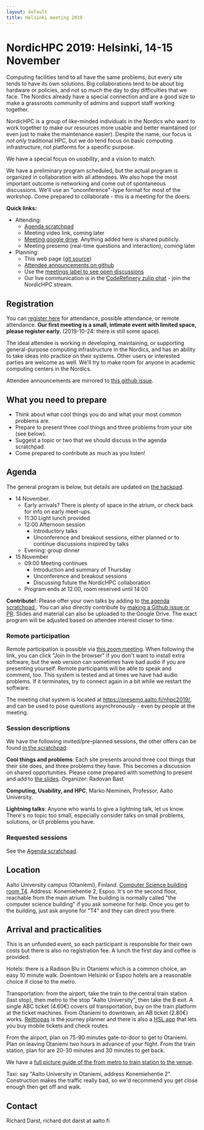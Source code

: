```yaml
---
layout: default
title: Helsinki meeting 2019
---
```


# NordicHPC 2019: Helsinki, 14-15 November

Computing facilities tend to all have the same problems, but every
site tends to have its own solutions.  Big collaborations tend to be
about big hardware or policies, and not so much the day to day
difficulties that we face.  The Nordics already have a special
connection and are a good size to make a grassroots community of
admins and support staff working together.

NordicHPC is a group of like-minded individuals in the Nordics who
want to work together to make our resources more usable and better
maintained (or even just to make the maintenance easier).  Despite the
name, our focus is *not only* traditional HPC, but we do tend focus on
basic computing infrastructure, not platforms for a specific purpose.

We have a special focus on *usability*, and a vision to match.

We have a preliminary program scheduled, but the actual program is
organized in collaboration with all attendees.  We also hope the most
important outcome is networking and come out of spontaneous
discussions.  We'll use an "unconference"-type format for most of the
workshop.  Come prepared to collaborate - this is a meeting for the
doers.


**Quick links:**

* Attending:
  * [Agenda scratchpad](https://hackmd.io/uCFgSqABSBKP1PGKLxjLKQ?both)
  * Meeting video link, coming later
  * [Meeting google drive](https://drive.google.com/drive/u/0/folders/1f6PwK_ihXoKRbQdyAQ2Kwh7z3h7UuxRh).  Anything added here is shared publicly.
  * Meeting presemo (real-time questions and interaction), coming later
* Planning:
  * This web page ([git
    source](https://github.com/NordicHPC/nordichpc.github.io))
  * [Attendee announcements on github](https://github.com/NordicHPC/nordichpc.github.io/issues/36)
  * Use the [meetings label to see open discussions](https://github.com/NordicHPC/nordichpc.github.io/labels/meetings)
  * Our live communication is in the [CodeRefinery zulip
    chat](https://coderefinery.zulipchat.com/) - join the NordicHPC stream.





## Registration

You can [register here](https://forms.gle/u9VLEcoWcSbWkgpk9)
for attendance, possible attendance, or remote attendance.  **Our
first meeting is a small, intimate event with limited space, please
register early.**  (2019-10-24: there is still some space).

The ideal attendee is working in developing, maintaining, or supporting
general-purpose computing infrastructure in the Nordics, and has an
ability to take ideas into practice on their systems.  Other users or interested parties
are welcome as well.  We'll try to make room for anyone in academic
computing centers in the Nordics.

Attendee announcements are mirrored to [this github
issue](https://github.com/NordicHPC/nordichpc.github.io/issues/36).



## What you need to prepare

- Think about what cool things you do and what your most common
  problems are.
- Prepare to present three cool things and three problems from your site (see below).
- Suggest a topic or two that we should discuss in the agenda
  scratchpad.
- Come prepared to contribute as much as you listen!





## Agenda

The general program is below, but details are updated on [the
hackpad](https://hackmd.io/uCFgSqABSBKP1PGKLxjLKQ?view#Schedule).

* 14 November.
  * Early arrivals?  There is plenty of space in the atrium, or check
    back for info on early meet-ups.
  * 11:30 Light lunch provided
  * 12:00 Afternoon session
    * Introductory talks
    * Unconference and breakout sessions, either planned or to
      continue discussions inspired by talks
  * Evening: group dinner
* 15 November
  * 09:00 Meeting continues
    * Introduction and summary of Thursday
    * Unconference and breakout sessions
    * Discussing future the NordicHPC collaboration
  * Program ends at 12:00, room reserved until 14:00

**Contribute!**: Please offer your own talks by adding to [the agenda scratchpad
](https://hackmd.io/uCFgSqABSBKP1PGKLxjLKQ?both).
You can also directly contribute by [making a Github issue or PR](https://github.com/NordicHPC/nordichpc.github.io/labels/meetings).
Slides and material can also be uploaded to the Google Drive.
The exact program will be adjusted based on attendee interest closer
to time.



### Remote participation

Remote participation is possible via [this zoom
meeting](https://aalto.zoom.us/j/332573596).  When following the link,
you can click "Join in the browser" if you don't want to install extra
software, but the web version can sometimes have bad audio if you are
presenting yourself.  Remote participants will be able to speak and
comment, too.  This system is tested and at times we have had audio
problems.  If it terminates, try to connect again in a bit while we
restart the software.

The meeting chat system is located at
https://presemo.aalto.fi/nhpc2019/, and can be used to pose questions
asynchronously - even by people at the meeting.



### Session descriptions

We have the following invited/pre-planned sessions, the other offers
can be found [in the
scratchpad](https://hackmd.io/uCFgSqABSBKP1PGKLxjLKQ?both):

**Cool things and problems**: Each site presents around three cool
things that their site does, and three problems they have.  This
becomes a discussion on shared opportunities.  Please come prepared
with something to present and add to [the
slides](https://docs.google.com/presentation/d/1zXVxqLQ9E8AEtexIKWWt7AjwmrKLt9HpJCvIGcv7-nQ).
Organizer: Radovan Bast

**Computing, Usability, and HPC**, Marko Nieminen, Professor, Aalto
University.

**Lightning talks**: Anyone who wants to give a lightning talk, let us
know.  There's no topic too small, especially consider talks on small
problems, solutions, or UI problems you have.



### Requested sessions

See the [Agenda scratchpad](https://hackmd.io/uCFgSqABSBKP1PGKLxjLKQ?both).





## Location

Aalto University campus (Otaniemi), Finland. [Computer Science
building room T4](https://usefulaaltomap.fi/#!/select/T4).  Address:
Konemiehentie 2, Espoo.  It's on the second floor, reachable from the
main atrium.  The building is normally called "the computer science
building" if you ask someone for help.  Once you get to the building,
just ask anyone for "T4" and they can direct you there.





## Arrival and practicalities

This is an unfunded event, so each participant is responsible for
their own costs but there is also no registration fee.  A lunch the
first day and coffee is provided.

Hotels: there is a Radison Blu in Otaniemi which is a common choice,
an easy 10 minute walk.  Downtown Helsinki or Espoo hotels are a
reasonable choice if close to the metro.

Transportation: from the airport, take the train to the central train
station (last stop), then metro to the stop "Aalto University", then
take the B exit.  A single ABC ticket (4.60€) covers *all*
transportation, buy on the train platform at the ticket machines.
From Otaniemi to downtown, an AB ticket (2.80€) works.
[Reittiopas](https://reittiopas.fi) is the journey planner and there
is also a [HSL app](https://www.hsl.fi/en/app) that lets you buy
mobile tickets and check routes.

From the airport, plan on 75-90 minutes gate-to-door to get to
Otaniemi.  Plan on leaving Otaniemi two hours in advance of your
flight.  From the train station, plan for are 20-30 minutes and
30 minutes to get back.

We have a [full picture guide of the from metro to train station to
the venue](https://imgur.com/a/ayTid7g).

Taxi: say "Aalto University in Otaniemi, address Konemiehentie 2".
Construction makes the traffic really bad, so we'd recommend you get
close enough then get off and walk.



## Contact

Richard Darst, richard dot darst at aalto.fi
